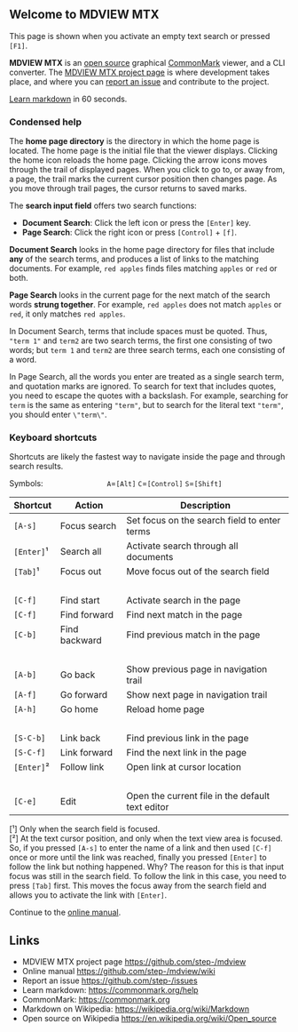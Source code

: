 ## Welcome to MDVIEW MTX

This page is shown when you activate an empty text search or pressed `[F1]`.

**MDVIEW MTX** is an [open source] graphical [CommonMark] viewer, and a
CLI converter. The [MDVIEW MTX project page] is where development takes
place, and where you can [report an issue] and contribute to the project.

[Learn markdown] in 60 seconds.

### Condensed help

The **home page directory** is the directory in which the home page is located.
The home page is the initial file that the viewer displays. Clicking the home
icon reloads the home page. Clicking the arrow icons moves through the trail of
displayed pages. When you click to go to, or away from, a page, the trail marks
the current cursor position then changes page. As you move through trail pages,
the cursor returns to saved marks.

The **search input field** offers two search functions:
* **Document Search**: Click the left icon or press the `[Enter]` key.
* **Page Search**: Click the right icon or press `[Control]` + `[f]`.

**Document Search** looks in the home page directory for files that include
**any** of the search terms, and produces a list of links to the matching
documents. For example, `red apples` finds files matching `apples` or `red` or
both.

**Page Search** looks in the current page for the next match of the search words
**strung together**. For example, `red apples` does not match `apples` or `red`,
it only matches `red apples`.

In Document Search, terms that include spaces must be quoted. Thus, `"term 1"`
and `term2` are two search terms, the first one consisting of two words; but
`term 1` and `term2` are three search terms, each one consisting of a word.

In Page Search, all the words you enter are treated as a single search term, and
quotation marks are ignored. To search for text that includes quotes, you need
to escape the quotes with a backslash. For example, searching for `term` is the
same as entering `"term"`, but to search for the literal text `"term"`, you
should enter `\"term\"`.

### Keyboard shortcuts

Shortcuts are likely the fastest way to navigate inside the page and through
search results.

Symbols: `               ` `A`=`[Alt]` `C`=`[Control]` `S`=`[Shift]`  

Shortcut   | Action        | Description
-----------| --------------|----------------------------------------------------
`[A-s]`    | Focus search  | Set focus on the search field to enter terms
`[Enter]`¹ | Search all    | Activate search through all documents
`[Tab]`¹   | Focus out     | Move focus out of the search field
 <br>      | <br>          | <br>
`[C-f]`    | Find start    | Activate search in the page
`[C-f]`    | Find forward  | Find next match in the page
`[C-b]`    | Find backward | Find previous match in the page
 <br>      | <br>          | <br>
`[A-b]`    | Go back       | Show previous page in navigation trail
`[A-f]`    | Go forward    | Show next page in navigation trail
`[A-h]`    | Go home       | Reload home page
 <br>      | <br>          | <br>
`[S-C-b]`  | Link back     | Find previous link in the page
`[S-C-f]`  | Link forward  | Find the next link in the page
`[Enter]`² | Follow link   | Open link at cursor location
 <br>      | <br>          | <br>
`[C-e]`    | Edit          | Open the current file in the default text editor

[¹] Only when the search field is focused.  
[²] At the text cursor position, and only when the text view area is focused.
So, if you pressed `[A-s]` to enter the name of a link and then used `[C-f]`
once or more until the link was reached, finally you pressed `[Enter]` to follow
the link but nothing happened. Why? The reason for this is that input focus was
still in the search field. To follow the link in this case, you need to press
`[Tab]` first. This moves the focus away from the search field and allows you to
activate the link with `[Enter]`.

Continue to the [online manual].

## Links

* MDVIEW MTX project page <https://github.com/step-/mdview>
* Online manual <https://github.com/step-/mdview/wiki>
* Report an issue <https://github.com/step-/issues>
* Learn markdown: <https://commonmark.org/help>
* CommonMark: <https://commonmark.org>
* Markdown on Wikipedia: <https://wikipedia.org/wiki/Markdown>
* Open source on Wikipedia <https://en.wikipedia.org/wiki/Open_source>

[MDVIEW MTX project page]: <https://github.com/step-/mdview>
[online manual]: <https://github.com/step-/mdview/wiki>
[report an issue]: <https://github.com/step-/issues>
[Learn markdown]: <https://commonmark.org/help>
[CommonMark]: <https://commonmark.org>
[markdown]: <https://en.wikipedia.org/wiki/Markdown>
[open source]: <https://en.wikipedia.org/wiki/Open_source>

